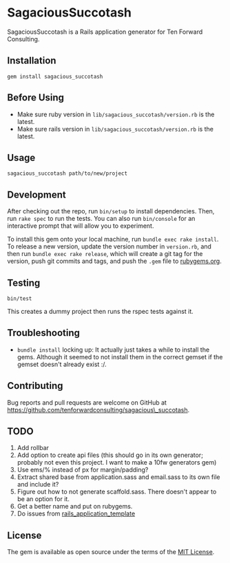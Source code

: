 # SagaciousSuccotash

SagaciousSuccotash is a Rails application generator for Ten Forward Consulting.

## Installation

`gem install sagacious_succotash`

## Before Using

* Make sure ruby version in `lib/sagacious_succotash/version.rb` is the latest.
* Make sure rails version in `lib/sagacious_succotash/version.rb` is the latest.

## Usage

    sagacious_succotash path/to/new/project

## Development

After checking out the repo, run `bin/setup` to install dependencies. Then, run `rake spec` to run the tests. You can also run `bin/console` for an interactive prompt that will allow you to experiment.

To install this gem onto your local machine, run `bundle exec rake install`. To release a new version, update the version number in `version.rb`, and then run `bundle exec rake release`, which will create a git tag for the version, push git commits and tags, and push the `.gem` file to [rubygems.org](https://rubygems.org).

## Testing

    bin/test

This creates a dummy project then runs the rspec tests against it.

## Troubleshooting

* `bundle install` locking up: It actually just takes a while to install the gems. Although it seemed to not install them in the correct gemset if the gemset doesn't already exist :/.

## Contributing

Bug reports and pull requests are welcome on GitHub at https://github.com/tenforwardconsulting/sagacious\_succotash.

## TODO

1. Add rollbar
2. Add option to create api files (this should go in its own generator; probably not even this project. I want to make a 10fw generators gem)
2. Use ems/% instead of px for margin/padding?
3. Extract shared base from application.sass and email.sass to its own file and include it?
4. Figure out how to not generate scaffold.sass. There doesn't appear to be an option for it.
5. Get a better name and put on rubygems.
6. Do issues from [rails\_application\_template](https://github.com/tenforwardconsulting/rails_application_template)

## License

The gem is available as open source under the terms of the [MIT License](http://opensource.org/licenses/MIT).
